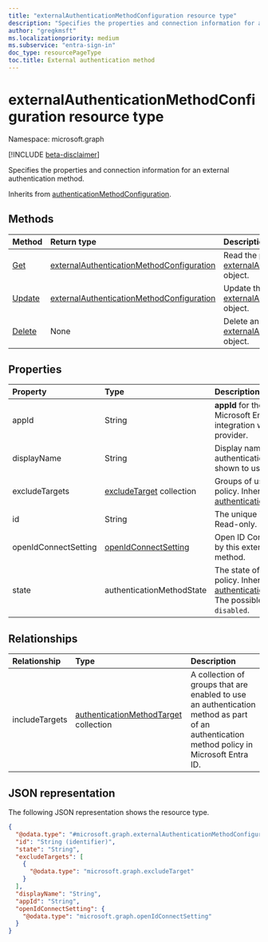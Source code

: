 ```yaml
---
title: "externalAuthenticationMethodConfiguration resource type"
description: "Specifies the properties and connection information for an external authentication method."
author: "gregkmsft"
ms.localizationpriority: medium
ms.subservice: "entra-sign-in"
doc_type: resourcePageType
toc.title: External authentication method
---
```


# externalAuthenticationMethodConfiguration resource type

Namespace: microsoft.graph

[!INCLUDE [beta-disclaimer](../../includes/beta-disclaimer.md)]

Specifies the properties and connection information for an external authentication method.


Inherits from [authenticationMethodConfiguration](../resources/authenticationmethodconfiguration.md).

## Methods
|Method|Return type|Description|
|:---|:---|:---|
|[Get](../api/externalauthenticationmethodconfiguration-get.md)|[externalAuthenticationMethodConfiguration](../resources/externalauthenticationmethodconfiguration.md)|Read the properties and relationships of an [externalAuthenticationMethodConfiguration](../resources/externalauthenticationmethodconfiguration.md) object.|
|[Update](../api/externalauthenticationmethodconfiguration-update.md)|[externalAuthenticationMethodConfiguration](../resources/externalauthenticationmethodconfiguration.md)|Update the properties of an [externalAuthenticationMethodConfiguration](../resources/externalauthenticationmethodconfiguration.md) object.|
|[Delete](../api/externalauthenticationmethodconfiguration-delete.md)|None|Delete an [externalAuthenticationMethodConfiguration](../resources/externalauthenticationmethodconfiguration.md) object.|

## Properties
|Property|Type|Description|
|:---|:---|:---|
|appId|String|**appId** for the app registration in Microsoft Entra ID representing the integration with the external provider.|
|displayName|String|Display name for the external authentication method. This name is shown to users during sign-in.|
|excludeTargets|[excludeTarget](../resources/excludetarget.md) collection|Groups of users excluded from the policy. Inherited from [authenticationMethodConfiguration](../resources/authenticationmethodconfiguration.md).|
|id|String|The unique identifier for this object. Read-only. Inherited from [entity](../resources/entity.md).|
|openIdConnectSetting|[openIdConnectSetting](../resources/openidconnectsetting.md)|Open ID Connection settings used by this external authentication method.|
|state|authenticationMethodState|The state of the method in the policy. Inherited from [authenticationMethodConfiguration](../resources/authenticationmethodconfiguration.md). The possible values are: `enabled`, `disabled`.|

## Relationships
|Relationship|Type|Description|
|:---|:---|:---|
|includeTargets|[authenticationMethodTarget](../resources/authenticationmethodtarget.md) collection|A collection of groups that are enabled to use an authentication method as part of an authentication method policy in Microsoft Entra ID.|

## JSON representation
The following JSON representation shows the resource type.
<!-- {
  "blockType": "resource",
  "keyProperty": "id",
  "@odata.type": "microsoft.graph.externalAuthenticationMethodConfiguration",
  "baseType": "microsoft.graph.authenticationMethodConfiguration",
  "openType": false
}
-->
``` json
{
  "@odata.type": "#microsoft.graph.externalAuthenticationMethodConfiguration",
  "id": "String (identifier)",
  "state": "String",
  "excludeTargets": [
    {
      "@odata.type": "microsoft.graph.excludeTarget"
    }
  ],
  "displayName": "String",
  "appId": "String",
  "openIdConnectSetting": {
    "@odata.type": "microsoft.graph.openIdConnectSetting"
  }
}
```


